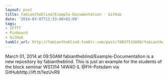 ```yaml
---
layout: post
title: fabiantheblind/Example-Documentation · GitHub
date: '2014-03-07T11:33:40+01:00'
tags:
- IFTTT
- Pinboard
- GitHub
tumblr_url: http://fabiantheblind.tumblr.com/post/78837532660/fabiantheblind-example-documentation-github
---
```

March 01, 2014 at 09:50AM
fabiantheblind/Example-Documentation is a new repository by fabiantheblind. This is just an example for the students of the block seminar WS1314 14W4D IL @FH-Potsdam via GitHubhttp://ift.tt/1ezUvR9
